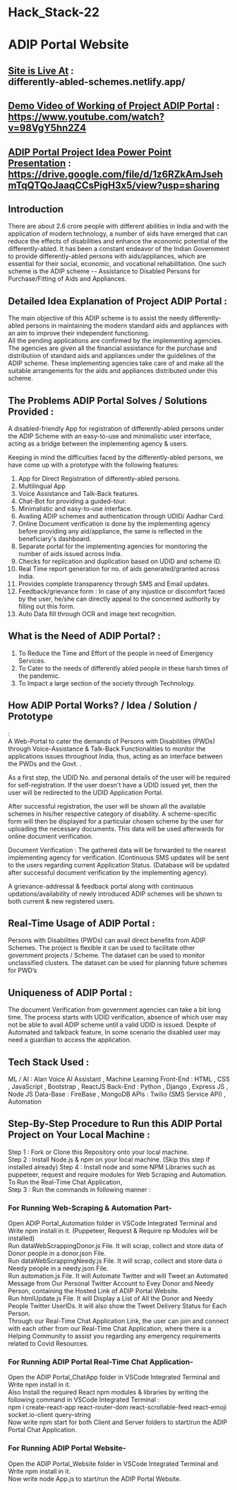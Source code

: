 # Hack_Stack-22
# ADIP Portal Website

## [Site is Live At](differently-abled-schemes.netlify.app/) : <br/> differently-abled-schemes.netlify.app/

## [Demo Video of Working of Project ADIP Portal](https://www.youtube.com/watch?v=98VgY5hn2Z4) : <br/> https://www.youtube.com/watch?v=98VgY5hn2Z4
## [ADIP Portal Project Idea Power Point Presentation](https://drive.google.com/file/d/1z6RZkAmJsehmTqQTQoJaaqCCsPigH3x5/view?usp=sharing) : <br/> https://drive.google.com/file/d/1z6RZkAmJsehmTqQTQoJaaqCCsPigH3x5/view?usp=sharing


## Introduction </br>
There are about 2.6 crore people with different abilities in India and with the application of modern technology, a number of aids have emerged that can reduce the effects of disabilities and enhance the economic potential of the differently-abled.
It has been a constant endeavor of the Indian Government to provide differently-abled persons with aids/appliances, which are essential for their social, economic, and vocational rehabilitation.
One such scheme is the ADIP scheme -- Assistance to Disabled Persons for Purchase/Fitting of Aids and Appliances.


## Detailed Idea Explanation of Project ADIP Portal :  </br>
The main objective of this ADIP scheme is to assist the needy differently-abled persons in maintaining the modern standard aids and appliances with an aim to improve their independent functioning.  
All the pending applications are confirmed by the implementing agencies. The agencies are given all the financial assistance for the purchase and distribution of standard aids and appliances under the guidelines of the ADIP scheme. These implementing agencies take care of and make all the suitable arrangements for the aids and appliances distributed under this scheme.


## The Problems ADIP Portal Solves / Solutions Provided : </br>
A disabled-friendly App for registration of differently-abled persons under the ADIP Scheme with an easy-to-use and minimalistic user interface, acting as a bridge between the implementing agency & users.

Keeping in mind the difficulties faced by the differently-abled persons, we have come up with a prototype with the following features:

1) App for Direct Registration of differently-abled persons.
2) Multilingual App
3) Voice Assistance and Talk-Back features.
5) Chat-Bot for providing a guided-tour.
4) Minimalistic and easy-to-use interface.
6) Availing ADIP schemes and authentication through UDID/ Aadhar Card.
7) Online Document verification is done by the implementing agency before providing any aid/appliance, the same is reflected in the beneficiary's dashboard.
8) Separate portal for the implementing agencies for monitoring the number of aids issued across India.
9) Checks for replication and duplication based on UDID and scheme ID.
10) Real Time report generation for no. of aids generated/granted across India.
11) Provides complete transparency through SMS and Email updates.
12) Feedback/grievance form : In case of any injustice or discomfort faced by the user, he/she can directly appeal to the concerned authority by filling out this form.
13) Auto Data fill through OCR and image text recognition.

## What is the Need of ADIP Portal? : <br/>
1. To Reduce the Time and Effort of the people in need of Emergency Services.<br/>
2. To Cater to the needs of differently abled people in these harsh times of the pandemic.<br/>
3. To Impact a large section of the society through Technology.<br/>
               
## How ADIP Portal Works? / Idea / Solution / Prototype
: <br/> 
A Web-Portal to cater the demands of Persons with Disabilities (PWDs) through Voice-Assistance & Talk-Back Functionalities to monitor the applications issues throughout India, thus, acting as an interface between the PWDs and the Govt. .

As a first step, the UDID No. and personal details of the user will be required for self-registration. If the user doesn't have a UDID issued yet, then the user will be redirected to the UDID Application Portal.

After successful registration, the user will be shown all the available schemes in his/her respective category of disability. A scheme-specific form will then be displayed for a particular chosen scheme by the user for uploading the necessary documents. This data will be used afterwards for online document verification. 

Document Verification : The gathered data will be forwarded to the nearest implementing agency for verification. (Continuous SMS updates will be sent to the users regarding current Application Status. (Database will be updated after successful document verification by the implementing agency).

A grievance-addressal & feedback portal along with continuous updations/availability of newly introduced ADIP schemes will be shown to both current & new registered users.


## Real-Time Usage of ADIP Portal : <br/> 
Persons with Disabilities (PWDs) can avail direct benefits from ADIP Schemes.
The project is flexible it can be used to facilitate other government projects / Scheme.
The dataset can be used to monitor unclassified clusters.
The dataset can be used for planning future schemes for PWD’s


## Uniqueness of ADIP Portal : </br>
The document Verification from government agencies can take a bit long time.
The process starts with UDID verification, absence of which user may not be able to avail ADIP scheme until a valid UDID is issued.
Despite of Automated and talkback feature, In some scenario the disabled user may need a guardian to access the application. 



## Tech Stack Used : <br/> 
ML / AI : Alan Voice AI Assistant , Machine Learning
Front-End : HTML , CSS , JavaScript , Bootstrap , ReactJS
Back-End : Python , Django , Express JS , Node JS
Data-Base : FireBase , MongoDB
APIs : Twilio (SMS Service API) , Automation




## Step-By-Step Procedure to Run this ADIP Portal Project on Your Local Machine : <br/> 
Step 1 : Fork or Clone this Repository onto your local machine.<br/>
Step 2 : Install Node.js & npm on your local machine. (Skip this step if installed already)
Step 4 : Install node and some NPM Libraries such as puppeteer, request and require modules for Web Scraping and Automation. To Run the Real-Time Chat Application,  
Step 3 : Run the commands in following manner :<br/> 
### For Running Web-Scraping & Automation Part-<br/>
Open ADIP Portal_Automation folder in VSCode Integrated Terminal and Write npm install in it. (Puppeteer, Request & Require np Modules will be installed)</br>
Run dataWebScrappingDonor.js File. It will scrap, collect and store data of Donor people in a donor.json File.<br/> 
Run dataWebScrappingNeedy.js File. It will scrap, collect and store data o Needy people in a needy.json File.<br/> 
Run automation.js File. It will Automate Twitter and will Tweet an Automated Message from Our Personal Twitter Account to Evey Donor and Needy Person, containing the Hosted Link of ADIP Portal Website.<br/> 
Run htmlUpdate.js File. It will Display a List of All the Donor and Needy People Twitter UserIDs. It will also show the Tweet Delivery Status for Each Person.<br/> Through our Real-Time Chat Application Link, the user can join and connect with each other from our Real-Time Chat Application, where there is a Helping Community to assist you regarding any emergency requirements related to Covid Resources.<br/>
### For Running ADIP Portal Real-Time Chat Application-<br/> 
Open the ADIP Portal_ChatApp folder in VSCode Integrated Terminal and Write npm install in it.</br>
Also Install the required React npm modules & libraries by writing the following command in VSCode Integrated Terminal :<br/>
        npm i create-react-app react-router-dom react-scrollable-feed react-emoji socket.io-client query-string<br/>
Now write npm start for both Client and Server folders to start/run the ADIP Portal Chat Application.<br/>
### For Running ADIP Portal Website-<br/> 
Open the ADIP Portal_Website folder in VSCode Integrated Terminal and Write npm install in it.</br>
Now write node App.js to start/run the ADIP Portal Website.<br/><br/>

